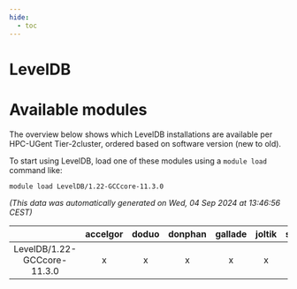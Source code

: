 ```yaml
---
hide:
  - toc
---
```


LevelDB
=======

# Available modules


The overview below shows which LevelDB installations are available per HPC-UGent Tier-2cluster, ordered based on software version (new to old).

To start using LevelDB, load one of these modules using a `module load` command like:

```shell
module load LevelDB/1.22-GCCcore-11.3.0
```

*(This data was automatically generated on Wed, 04 Sep 2024 at 13:46:56 CEST)*  

| |accelgor|doduo|donphan|gallade|joltik|shinx|skitty|
| :---: | :---: | :---: | :---: | :---: | :---: | :---: | :---: |
|LevelDB/1.22-GCCcore-11.3.0|x|x|x|x|x|-|x|
